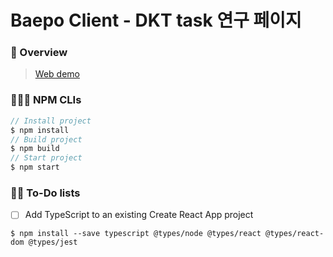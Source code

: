 # Baepo Client - DKT task 연구 페이지 

### 🔎 Overview
> [Web demo](https://baepo.netlify.app/)

### 🧑🏻‍💻 NPM CLIs

```javascript
// Install project
$ npm install
// Build project
$ npm build
// Start project
$ npm start
```

### ✍🏻 To-Do lists
- [ ] Add TypeScript to an existing Create React App project
```
$ npm install --save typescript @types/node @types/react @types/react-dom @types/jest
```